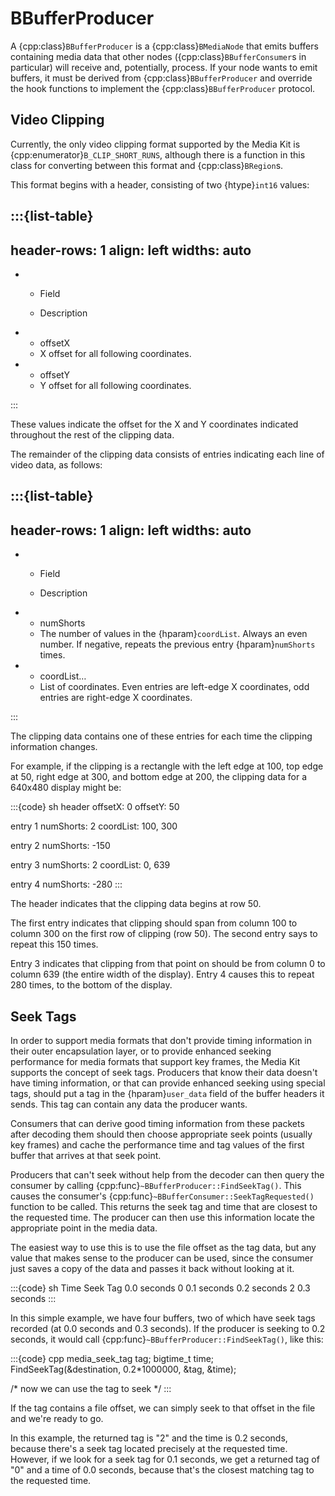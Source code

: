 # BBufferProducer

A {cpp:class}`BBufferProducer` is a {cpp:class}`BMediaNode` that emits
buffers containing media data that other nodes
({cpp:class}`BBufferConsumer`s in particular) will receive and,
potentially, process. If your node wants to emit buffers, it must be
derived from {cpp:class}`BBufferProducer` and override the hook functions
to implement the {cpp:class}`BBufferProducer` protocol.

## Video Clipping

Currently, the only video clipping format supported by the Media Kit is
{cpp:enumerator}`B_CLIP_SHORT_RUNS`, although there is a function in this
class for converting between this format and {cpp:class}`BRegion`s.

This format begins with a header, consisting of two {htype}`int16` values:

:::{list-table}
---
header-rows: 1
align: left
widths: auto
---
-
	- Field

	- Description

-
	- offsetX
	- X offset for all following coordinates.
-
	- offsetY
	- Y offset for all following coordinates.

:::

These values indicate the offset for the X and Y coordinates indicated
throughout the rest of the clipping data.

The remainder of the clipping data consists of entries indicating each
line of video data, as follows:

:::{list-table}
---
header-rows: 1
align: left
widths: auto
---
-
	- Field

	- Description

-
	- numShorts
	- The number of values in the {hparam}`coordList`. Always an even number. If
		negative, repeats the previous entry {hparam}`numShorts` times.
-
	- coordList…
	- List of coordinates. Even entries are left-edge X coordinates, odd entries
		are right-edge X coordinates.

:::

The clipping data contains one of these entries for each time the clipping
information changes.

For example, if the clipping is a rectangle with the left edge at 100, top
edge at 50, right edge at 300, and bottom edge at 200, the clipping data
for a 640x480 display might be:

:::{code} sh
header
   offsetX: 0
   offsetY: 50

entry 1
   numShorts: 2
   coordList: 100, 300

entry 2
   numShorts: -150

entry 3
   numShorts: 2
   coordList: 0, 639

entry 4
   numShorts: -280
:::

The header indicates that the clipping data begins at row 50.

The first entry indicates that clipping should span from column 100 to
column 300 on the first row of clipping (row 50). The second entry says to
repeat this 150 times.

Entry 3 indicates that clipping from that point on should be from column 0
to column 639 (the entire width of the display). Entry 4 causes this to
repeat 280 times, to the bottom of the display.

## Seek Tags

In order to support media formats that don't provide timing information in
their outer encapsulation layer, or to provide enhanced seeking performance
for media formats that support key frames, the Media Kit supports the
concept of seek tags. Producers that know their data doesn't have timing
information, or that can provide enhanced seeking using special tags,
should put a tag in the {hparam}`user_data` field of the buffer headers it
sends. This tag can contain any data the producer wants.

Consumers that can derive good timing information from these packets after
decoding them should then choose appropriate seek points (usually key
frames) and cache the performance time and tag values of the first buffer
that arrives at that seek point.

Producers that can't seek without help from the decoder can then query the
consumer by calling {cpp:func}`~BBufferProducer::FindSeekTag()`. This
causes the consumer's {cpp:func}`~BBufferConsumer::SeekTagRequested()`
function to be called. This returns the seek tag and time that are closest
to the requested time. The producer can then use this information locate
the appropriate point in the media data.

The easiest way to use this is to use the file offset as the tag data, but
any value that makes sense to the producer can be used, since the consumer
just saves a copy of the data and passes it back without looking at it.

:::{code} sh
Time          Seek Tag
0.0 seconds   0
0.1 seconds   <none>
0.2 seconds   2
0.3 seconds   <none>
:::

In this simple example, we have four buffers, two of which have seek tags
recorded (at 0.0 seconds and 0.3 seconds). If the producer is seeking to
0.2 seconds, it would call {cpp:func}`~BBufferProducer::FindSeekTag()`,
like this:

:::{code} cpp
media_seek_tag tag;
bigtime_t time;
FindSeekTag(&destination, 0.2*1000000, &tag, &time);

/* now we can use the tag to seek */
:::

If the tag contains a file offset, we can simply seek to that offset in
the file and we're ready to go.

In this example, the returned tag is "2" and the time is 0.2 seconds,
because there's a seek tag located precisely at the requested time.
However, if we look for a seek tag for 0.1 seconds, we get a returned tag
of "0" and a time of 0.0 seconds, because that's the closest matching tag
to the requested time.
